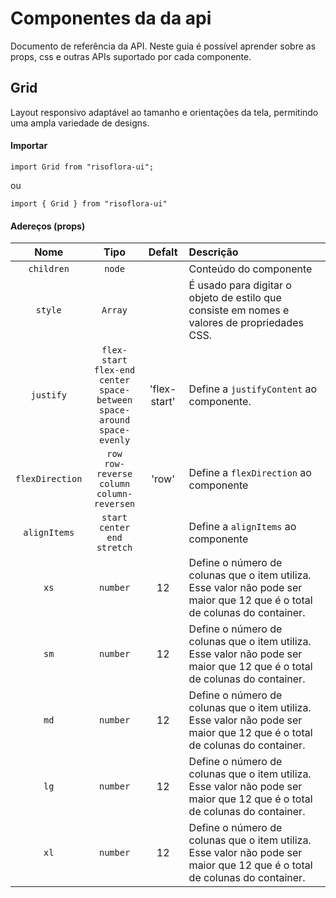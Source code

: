 # Componentes da da api

Documento de referência da API. Neste guia é possível aprender sobre as props, css e outras APIs suportado por cada componente.

## Grid
Layout responsivo adaptável ao tamanho e orientações da tela, permitindo uma ampla variedade de designs.

#### Importar

```
import Grid from "risoflora-ui";
```
ou
````
import { Grid } from "risoflora-ui"
````

#### Adereços (props)

| Nome  |Tipo  |Defalt |Descrição|
|:-----:|:----:|:-----:|:--------|
|`children`|`node`||Conteúdo do componente|
|`style`|`Array`||É usado para digitar o objeto de estilo que consiste em nomes e valores de propriedades CSS.|
|`justify`|`flex-start`<br/>`flex-end`<br/>`center`<br/>`space-between`<br/>`space-around`<br/>`space-evenly`|'flex-start'|Define a `justifyContent` ao componente.|
|`flexDirection`|`row`<br/>`row-reverse`<br/>`column`<br/>`column-reversen`|'row'|Define a `flexDirection` ao componente|
|`alignItems`|`start`<br/>`center`<br/>`end`<br/>`stretch`||Define a `alignItems` ao componente|
|`xs`|`number`|12|Define o número de colunas que o item utiliza. Esse valor não pode ser maior que 12 que é o total de colunas do container.|
|`sm`|`number`|12|Define o número de colunas que o item utiliza. Esse valor não pode ser maior que 12 que é o total de colunas do container.|
|`md`|`number`|12|Define o número de colunas que o item utiliza. Esse valor não pode ser maior que 12 que é o total de colunas do container.|
|`lg`|`number`|12|Define o número de colunas que o item utiliza. Esse valor não pode ser maior que 12 que é o total de colunas do container.|
|`xl`|`number`|12|Define o número de colunas que o item utiliza. Esse valor não pode ser maior que 12 que é o total de colunas do container.|



